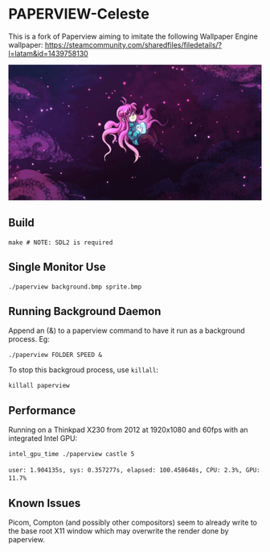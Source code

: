 # PAPERVIEW-Celeste

This is a fork of Paperview aiming to imitate the following Wallpaper Engine wallpaper: https://steamcommunity.com/sharedfiles/filedetails/?l=latam&id=1439758130

![](Celeste.gif)

## Build

    make # NOTE: SDL2 is required

## Single Monitor Use

    ./paperview background.bmp sprite.bmp

## Running Background Daemon

Append an (&) to a paperview command to have it run as a background process. Eg:

    ./paperview FOLDER SPEED &

To stop this backgroud process, use `killall`:

    killall paperview

## Performance

Running on a Thinkpad X230 from 2012 at 1920x1080 and 60fps with an integrated Intel GPU:

    intel_gpu_time ./paperview castle 5

    user: 1.904135s, sys: 0.357277s, elapsed: 100.458648s, CPU: 2.3%, GPU: 11.7%

## Known Issues

Picom, Compton (and possibly other compositors) seem to already write to the base root X11 window
which may overwrite the render done by paperview.
